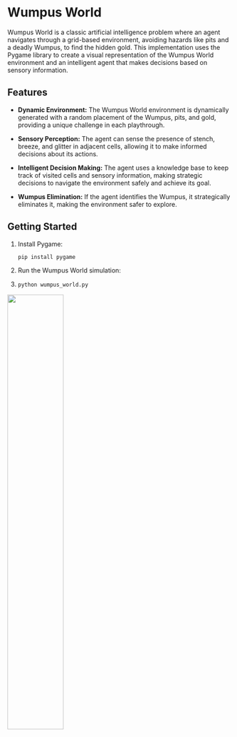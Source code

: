 # Wumpus World

Wumpus World is a classic artificial intelligence problem where an agent navigates through a grid-based environment, avoiding hazards like pits and a deadly Wumpus, to find the hidden gold. This implementation uses the Pygame library to create a visual representation of the Wumpus World environment and an intelligent agent that makes decisions based on sensory information.

## Features

- **Dynamic Environment:** The Wumpus World environment is dynamically generated with a random placement of the Wumpus, pits, and gold, providing a unique challenge in each playthrough.

- **Sensory Perception:** The agent can sense the presence of stench, breeze, and glitter in adjacent cells, allowing it to make informed decisions about its actions.

- **Intelligent Decision Making:** The agent uses a knowledge base to keep track of visited cells and sensory information, making strategic decisions to navigate the environment safely and achieve its goal.

- **Wumpus Elimination:** If the agent identifies the Wumpus, it strategically eliminates it, making the environment safer to explore.

## Getting Started

1. Install Pygame:
   ```bash
   pip install pygame
2. Run the Wumpus World simulation:
3. ```bash
   python wumpus_world.py

<img src="https://github.com/kzlca/knowledge-based-agent-AI-for-Wumpus-game-world/blob/main/Drawing.sketchpad.png" width="50%" height="50%">



